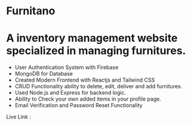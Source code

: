 # Furnitano 
# A inventory management website specialized in managing furnitures. 


* User Authentication System with Firebase
* MongoDB for Database 
* Created Modern Frontend with Reactjs and Tailwind CSS 
* CRUD Functionality ability to delete, edit, deliver and add furnitures. 
* Used Node.js and Express for backend logic.
* Ability to Check your own added items in your profile page.
* Email Verification and Password Reset Functionality 

Live Link : 


